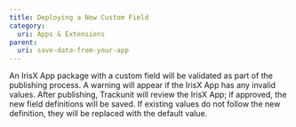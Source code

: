 ```yaml
---
title: Deploying a New Custom Field
category:
  uri: Apps & Extensions
parent:
  uri: save-data-from-your-app
---
```


An IrisX App package with a custom field will be validated as part of the publishing process. A warning will appear if the IrisX App has any invalid values. After publishing, Trackunit will review the IrisX App; if approved, the new field definitions will be saved. If existing values do not follow the new definition, they will be replaced with the default value.
